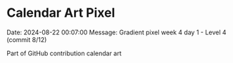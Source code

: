 # Calendar Art Pixel

Date: 2024-08-22 00:07:00
Message: Gradient pixel week 4 day 1 - Level 4 (commit 8/12)

Part of GitHub contribution calendar art
